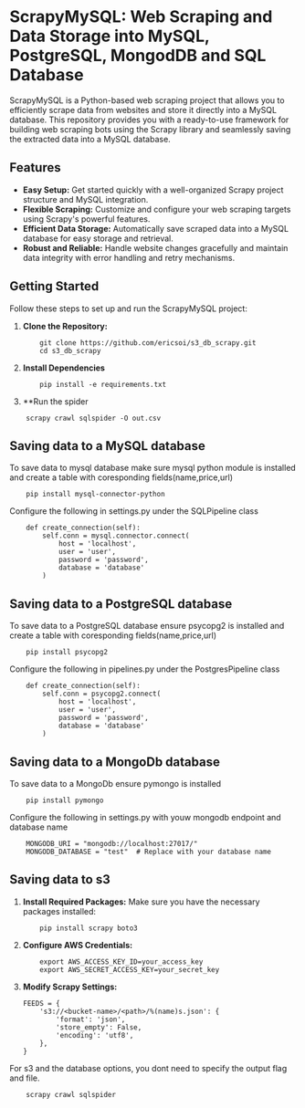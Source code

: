# **ScrapyMySQL: Web Scraping and Data Storage into MySQL, PostgreSQL, MongodDB and SQL Database**

ScrapyMySQL is a Python-based web scraping project that allows you to efficiently scrape data from websites and store it directly into a MySQL database. This repository provides you with a ready-to-use framework for building web scraping bots using the Scrapy library and seamlessly saving the extracted data into a MySQL database.

## Features
- **Easy Setup:** Get started quickly with a well-organized Scrapy project structure and MySQL integration.
- **Flexible Scraping:** Customize and configure your web scraping targets using Scrapy's powerful features.
- **Efficient Data Storage:** Automatically save scraped data into a MySQL database for easy storage and retrieval.
- **Robust and Reliable:** Handle website changes gracefully and maintain data integrity with error handling and retry mechanisms.

## Getting Started
Follow these steps to set up and run the ScrapyMySQL project:

1. **Clone the Repository:**
    ```
        git clone https://github.com/ericsoi/s3_db_scrapy.git
        cd s3_db_scrapy
    ```
2. **Install Dependencies**
    ```
        pip install -e requirements.txt
    ```

3. **Run the spider
```
    scrapy crawl sqlspider -O out.csv
```
## Saving data to a MySQL database
To save data to mysql database make sure mysql python module is installed and create a table with coresponding fields(name,price,url)
```
    pip install mysql-connector-python
```

Configure the following in settings.py under the SQLPipeline class 
```
    def create_connection(self):
        self.conn = mysql.connector.connect(
            host = 'localhost',
            user = 'user',
            password = 'password',
            database = 'database'
        )
```


## Saving data to a PostgreSQL database

To save data to a PostgreSQL database ensure psycopg2 is installed and create a table with coresponding fields(name,price,url)
```
    pip install psycopg2
```
Configure the following in pipelines.py under the PostgresPipeline class 
```
    def create_connection(self):
        self.conn = psycopg2.connect(
            host = 'localhost',
            user = 'user',
            password = 'password',
            database = 'database'
        )
```

## Saving data to a MongoDb database

To save data to a MongoDb ensure pymongo is installed
```
    pip install pymongo
```
Configure the following in settings.py with youw mongodb endpoint and database name
```
    MONGODB_URI = "mongodb://localhost:27017/"
    MONGODB_DATABASE = "test"  # Replace with your database name
```


## Saving data to s3
1. **Install Required Packages:**
    Make sure you have the necessary packages installed:
    ```
        pip install scrapy boto3

    ```
2. **Configure AWS Credentials:**
    ```
        export AWS_ACCESS_KEY_ID=your_access_key
        export AWS_SECRET_ACCESS_KEY=your_secret_key
    ```
3. **Modify Scrapy Settings:**
    ```
    FEEDS = {
        's3://<bucket-name>/<path>/%(name)s.json': {
            'format': 'json',
            'store_empty': False,
            'encoding': 'utf8',
        },
    }

    ```

For s3 and the database options, you dont need to specify the output flag and file. 

```
    scrapy crawl sqlspider
```